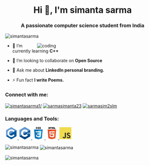 <h1 align="center">Hi 👋, I'm simanta sarma</h1>
<h3 align="center">A passionate computer science student from India</h3>

<p align="left"> <img src="https://komarev.com/ghpvc/?username=simantasarma&label=Profile%20views&color=0e75b6&style=flat" alt="simantasarma" /> </p>
<img align="right" alt="coding" width="400" src="https://user-images.githubusercontent.com/55389276/140866485-8fb1c876-9a8f-4d6a-98dc-08c4981eaf70.gif">   


- 🌱 I’m currently learning **C++**

- 👯 I’m looking to collaborate on **Open Source**

- 💬 Ask me about **LinkedIn personal branding.**

- ⚡ Fun fact **I write Poems.**

<h3 align="left">Connect with me:</h3>
<p align="left">
<a href="https://linkedin.com/in/simantasarma1/" target="blank"><img align="center" src="https://raw.githubusercontent.com/rahuldkjain/github-profile-readme-generator/master/src/images/icons/Social/linked-in-alt.svg" alt="simantasarma1/" height="30" width="40" /></a>
<a href="https://www.leetcode.com/sarmasimanta23" target="blank"><img align="center" src="https://raw.githubusercontent.com/rahuldkjain/github-profile-readme-generator/master/src/images/icons/Social/leet-code.svg" alt="sarmasimanta23" height="30" width="40" /></a>
<a href="https://auth.geeksforgeeks.org/user/sarmasim2slm" target="blank"><img align="center" src="https://raw.githubusercontent.com/rahuldkjain/github-profile-readme-generator/master/src/images/icons/Social/geeks-for-geeks.svg" alt="sarmasim2slm" height="30" width="40" /></a>
</p>

<h3 align="left">Languages and Tools:</h3>
<p align="left"> <a href="https://www.cprogramming.com/" target="_blank" rel="noreferrer"> <img src="https://raw.githubusercontent.com/devicons/devicon/master/icons/c/c-original.svg" alt="c" width="40" height="40"/> </a> <a href="https://www.w3schools.com/cpp/" target="_blank" rel="noreferrer"> <img src="https://raw.githubusercontent.com/devicons/devicon/master/icons/cplusplus/cplusplus-original.svg" alt="cplusplus" width="40" height="40"/> </a> <a href="https://www.w3schools.com/css/" target="_blank" rel="noreferrer"> <img src="https://raw.githubusercontent.com/devicons/devicon/master/icons/css3/css3-original-wordmark.svg" alt="css3" width="40" height="40"/> </a> <a href="https://www.w3.org/html/" target="_blank" rel="noreferrer"> <img src="https://raw.githubusercontent.com/devicons/devicon/master/icons/html5/html5-original-wordmark.svg" alt="html5" width="40" height="40"/> </a> <a href="https://developer.mozilla.org/en-US/docs/Web/JavaScript" target="_blank" rel="noreferrer"> <img src="https://raw.githubusercontent.com/devicons/devicon/master/icons/javascript/javascript-original.svg" alt="javascript" width="40" height="40"/> </a> </p>

<p><img align="left" src="https://github-readme-stats.vercel.app/api/top-langs?username=simantasarma&show_icons=true&locale=en&layout=compact" alt="simantasarma" /></p>

<p>&nbsp;<img align="center" src="https://github-readme-stats.vercel.app/api?username=simantasarma&show_icons=true&locale=en" alt="simantasarma" /></p>

<p><img align="center" src="https://github-readme-streak-stats.herokuapp.com/?user=simantasarma&" alt="simantasarma" /></p>






<!---
SimantaSarma/SimantaSarma is a ✨ special ✨ repository because its `README.md` (this file) appears on your GitHub profile.
You can click the Preview link to take a look at your changes.
--->
